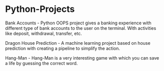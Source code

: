 # Python-Projects
 Bank Accounts - Python OOPS project gives a banking experience with different type of bank accounts to the user on the terminal. With activities like deposit, withdrawal, transfer, etc.

 Dragon House Prediction - A machine learning project based on house prediction with creating a pipeline to simplify the action.

 Hang-Man - Hang-Man is a very interesting game with which you can save a life by guessing the correct word. 
